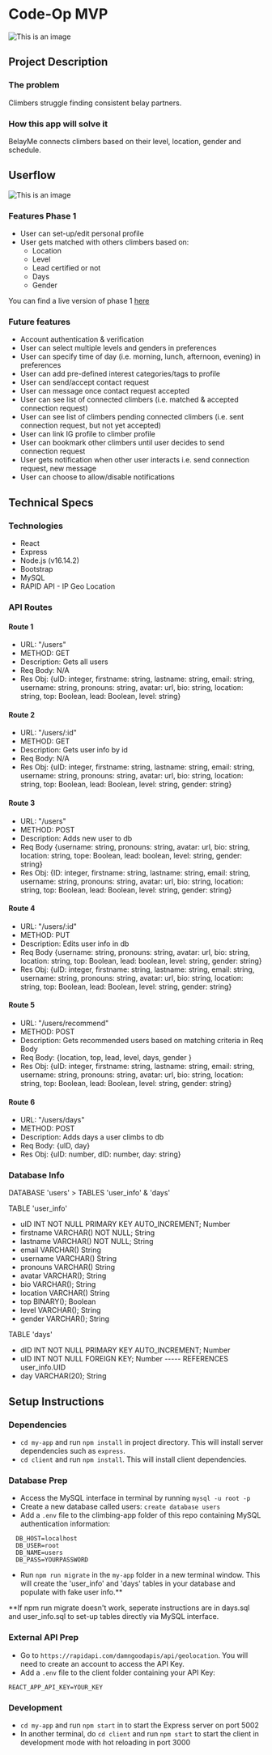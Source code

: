 # Code-Op MVP

![This is an image](./my-app/client/src/images/logo.png)

## Project Description

### **The problem**

Climbers struggle finding consistent belay partners.

### **How this app will solve it**

BelayMe connects climbers based on their level, location, gender and schedule.

## **Userflow**

![This is an image](/userflow.png)

### **Features Phase 1**

- User can set-up/edit personal profile
- User gets matched with others climbers based on:
  - Location
  - Level
  - Lead certified or not
  - Days
  - Gender

You can find a live version of phase 1 [here](https://climbingapp.herokuapp.com/)

### **Future features**

- Account authentication & verification
- User can select multiple levels and genders in preferences
- User can specify time of day  (i.e. morning, lunch, afternoon, evening) in preferences
- User can add pre-defined interest categories/tags to profile
- User can send/accept contact request
- User can message once contact request accepted
- User can see list of connected climbers (i.e. matched & accepted connection request)
- User can see list of climbers pending connected climbers (i.e. sent connection request, but not yet accepted)
- User can link IG profile to climber profile
- User can bookmark other climbers until user decides to send connection request
- User gets notification when other user interacts i.e. send connection request, new message
- User can choose to allow/disable notifications

## **Technical Specs**

### **Technologies**

- React
- Express
- Node.js (v16.14.2)
- Bootstrap
- MySQL
- RAPID API - IP Geo Location

### API Routes

#### Route 1

- URL: "/users"
- METHOD: GET
- Description: Gets all users
- Req Body: N/A
- Res Obj: {uID: integer, firstname: string, lastname: string, email: string,
username: string, pronouns: string, avatar: url, bio: string, location: string, top: Boolean, lead: Boolean, level: string}

#### Route 2

- URL: "/users/:id"
- METHOD: GET
- Description: Gets user info by id
- Req Body: N/A
- Res Obj: {uID: integer, firstname: string, lastname: string, email: string, username: string, pronouns: string, avatar: url, bio: string,  location: string, top: Boolean, lead: Boolean, level: string, gender: string}

#### Route 3

- URL: "/users"
- METHOD: POST
- Description: Adds new user to db
- Req Body {username: string, pronouns: string, avatar: url, bio: string,  location: string, tope: Boolean, lead: boolean, level: string, gender: string}
- Res Obj: {ID: integer, firstname: string, lastname: string, email: string, username: string, pronouns: string, avatar: url, bio: string,  location: string, top: Boolean, lead: Boolean, level: string, gender: string}

#### Route 4

- URL: "/users/:id"
- METHOD: PUT
- Description: Edits user info in db
- Req Body {username: string, pronouns: string, avatar: url, bio: string, location: string, top: Boolean, lead: boolean, level: string, gender: string}
- Res Obj: {uID: integer, firstname: string, lastname: string, email: string, username: string, pronouns: string, avatar: url, bio: string,  location: string, top: Boolean, lead: Boolean, level: string, gender: string}

#### Route 5

- URL: "/users/recommend"
- METHOD: POST
- Description: Gets recommended users based on matching criteria in Req Body
- Req Body: {location, top, lead, level, days, gender }
- Res Obj: {uID: integer, firstname: string, lastname: string, email: string, username: string, pronouns: string, avatar: url, bio: string,  location: string, top: Boolean, lead: Boolean, level: string, gender: string}

#### Route 6

- URL: "/users/days"
- METHOD: POST
- Description: Adds days a user climbs to db
- Req Body: {uID, day}
- Res Obj: {uID: number, dID: number, day: string}

### Database Info

DATABASE 'users' > TABLES 'user_info' & 'days'

TABLE 'user_info'

- uID INT NOT NULL PRIMARY KEY AUTO_INCREMENT; Number
- firstname VARCHAR() NOT NULL; String
- lastname VARCHAR() NOT NULL; String
- email VARCHAR() String
- username VARCHAR() String
- pronouns VARCHAR() String
- avatar VARCHAR(); String
- bio VARCHAR(); String
- location VARCHAR() String
- top BINARY(); Boolean
- level VARCHAR(); String
- gender VARCHAR(); String

TABLE 'days'

- dID INT NOT NULL PRIMARY KEY AUTO_INCREMENT; Number
- uID INT NOT NULL FOREIGN KEY; Number ----- REFERENCES user_info.UID
- day VARCHAR(20); String

## **Setup Instructions**

### Dependencies

- `cd my-app` and run `npm install` in project directory. This will install server dependencies such as `express`.
- `cd client` and run `npm install`. This will install client dependencies.

### Database Prep

- Access the MySQL interface in terminal by running `mysql -u root -p`
- Create a new database called users: `create database users`
- Add a `.env` file to the climbing-app folder of this repo containing MySQL authentication information:

```
  DB_HOST=localhost
  DB_USER=root
  DB_NAME=users
  DB_PASS=YOURPASSWORD
```

- Run `npm run migrate` in the `my-app` folder in a new terminal window. This will create the 'user_info' and 'days' tables in your database and populate with fake user info.**

**If npm run migrate doesn't work, seperate instructions are in days.sql and user_info.sql to set-up tables directly via MySQL interface.

### External API Prep

- Go to `https://rapidapi.com/damngoodapis/api/geolocation`. You will need to create an account to access the API Key.
- Add a `.env` file to the client folder containing your API Key:

```
REACT_APP_API_KEY=YOUR_KEY
```

### Development

- `cd my-app` and run `npm start` in to start the Express server on port 5002
- In another terminal, do `cd client` and run `npm start` to start the client in development mode with hot reloading in port 3000


